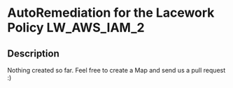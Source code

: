 # AutoRemediation for the Lacework Policy LW_AWS_IAM_2

## Description
Nothing created so far. Feel free to create a Map and send us a pull request :)
